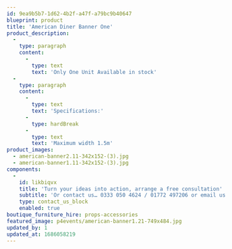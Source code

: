```yaml
---
id: 9ea9b5b7-1d62-4b2f-a47f-a79bc9b40647
blueprint: product
title: 'American Diner Banner One'
product_description:
  -
    type: paragraph
    content:
      -
        type: text
        text: 'Only One Unit Available in stock'
  -
    type: paragraph
    content:
      -
        type: text
        text: 'Specifications:'
      -
        type: hardBreak
      -
        type: text
        text: 'Maximum width 1.5m'
product_images:
  - american-banner2.11-342x152-(3).jpg
  - american-banner1.11-342x152-(3).jpg
components:
  -
    id: likbiqvx
    title: 'Turn your ideas into action, arrange a free consultation'
    subtitle: 'Or contact us… 0333 050 4624 / 01772 497206 or email us: info@p4events.co.uk'
    type: contact_us_block
    enabled: true
boutique_furniture_hire: props-accessories
featured_image: p4events/american-banner1.21-749x484.jpg
updated_by: 1
updated_at: 1686058219
---
```

